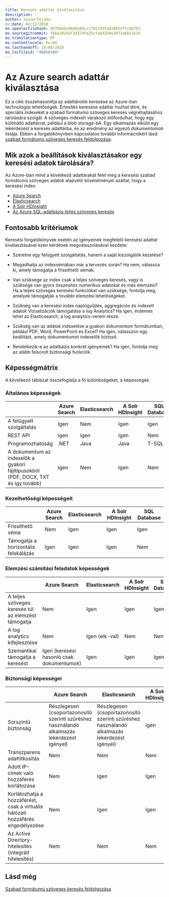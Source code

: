 ```yaml
---
title: Keresés adattár kiválasztása
description: ''
author: zoinerTejada
ms:date: 02/12/2018
ms.openlocfilehash: 9576bbba9609a04ccc7851d55dd28853ffc6b701
ms.sourcegitcommit: f6be2825bf2d37dfe25cfab92b9e3973a6b51e16
ms.translationtype: MT
ms.contentlocale: hu-HU
ms.lasthandoff: 10/08/2018
ms.locfileid: "48858180"
---
```

# <a name="choosing-a-search-data-store-in-azure"></a>Az Azure search adattár kiválasztása

Ez a cikk összehasonlítja az adattárolók keresése az Azure-ban technológiai lehetőségek. Értesítés keresése adattár hozhat létre, és speciális indexeket a szabad formátumú szöveges keresés végrehajtásához tárolására szolgál. A szöveges indexelt várakozó előfordulhat, hogy egy különálló adattárral, például a blob storage-bA. Egy alkalmazás elküld egy lekérdezést a keresés adattárba, és az eredmény az egyező dokumentumok listája. Ebben a forgatókönyvben kapcsolatos további információkért lásd: [szabad formátumú szöveges keresés feldolgozása](../scenarios/search.md). 

## <a name="what-are-your-options-when-choosing-a-search-data-store"></a>Mik azok a beállítások kiválasztásakor egy keresési adatok tárolására?
Az Azure-ban mind a következő adattárakat felel meg a keresési szabad formátumú szöveges adatok alapvető követelményei azáltal, hogy a keresési index:
- [Azure Search](/azure/search/search-what-is-azure-search)
- [Elasticsearch](https://azuremarketplace.microsoft.com/marketplace/apps/elastic.elasticsearch?tab=Overview)
- [A Solr HDInsight](/azure/hdinsight/hdinsight-hadoop-solr-install-linux)
- [Az Azure SQL-adatbázis teljes szöveges keresés](/sql/relational-databases/search/full-text-search)


## <a name="key-selection-criteria"></a>Fontosabb kritériumok

Keresési forgatókönyvek esetén az igényeinek megfelelő keresési adattár kiválasztásával ezen kérdések megválaszolásával kezdete:

- Szeretne egy felügyelt szolgáltatás, hanem a saját kiszolgálók kezelése?

- Megadhatja az indexsémában már a tervezés során? Ha nem, válassza ki, amely támogatja a frissíthető sémák.

- Van szüksége az index csak a teljes szöveges keresés, vagy is szüksége van gyors összesítés numerikus adatokat és más elemzési? Ha a teljes szöveges keresési funkciókat van szüksége, fontolja meg, amelyek támogatják a további elemzési lehetőségeket.

- Szükség van a keresési index naplógyűjtés, aggregációs és indexelt adatok Vizualizációk támogatása a log Analytics? Ha igen, érdemes lehet az Elasticsearch, a log analytics-verem része.

- Szükség van az adatok indexelése a gyakori dokumentum formátumban, például PDF, Word, PowerPoint és Excel? Ha igen, válasszon egy beállítást, amely dokumentumot indexelők biztosít.

- Rendelkezik-e az adatbázis konkrét igényeinek? Ha igen, fontolja meg az alább felsorolt biztonsági funkciók.

## <a name="capability-matrix"></a>Képességmátrix

A következő táblázat összefoglalja a fő különbségeket, a képességek.

### <a name="general-capabilities"></a>Általános képességek

| | Azure Search | Elasticsearch | A Solr HDInsight | SQL Database | 
| --- | --- | --- | --- | --- | 
| A felügyelt szolgáltatás | Igen | Nem | Igen | Igen |  
| REST API | Igen | Igen | Igen | Nem |
| Programozhatóság | .NET | Java | Java | T-SQL | 
| A dokumentum az indexelők a gyakori fájltípusokból (PDF, DOCX, TXT és így tovább) | Igen | Nem | Igen | Nem |

### <a name="manageability-capabilities"></a>Kezelhetőségi képességeit

| | Azure Search | Elasticsearch | A Solr HDInsight | SQL Database | 
| --- | --- | --- | --- | --- |
| Frissíthető séma | Nem | Igen | Igen | Igen |
| Támogatja a horizontális felskálázás  | Igen | Igen | Igen | Nem |

### <a name="analytic-workload-capabilities"></a>Elemzési számítási feladatok képességek

| | Azure Search | Elasticsearch | A Solr HDInsight | SQL Database | 
| --- | --- | --- | --- | --- | 
| A teljes szöveges keresés túl az elemzést támogatja | Nem | Igen | Igen | Igen |
| A log analytics kifejlesztése | Nem | Igen (elk-val) |  Nem | Nem |
| Szemantikai támogatja a keresést | Igen (keresési hasonló csak dokumentumok) | Igen | Igen | Igen | 

### <a name="security-capabilities"></a>Biztonsági képességei

| | Azure Search | Elasticsearch | A Solr HDInsight | SQL Database | 
| --- | --- | --- | --- | --- | 
| Sorszintű biztonság | Részlegesen (csoportazonosító szerinti szűréshez használandó alkalmazás lekérdezést igényel) | Részlegesen (csoportazonosító szerinti szűréshez használandó alkalmazás lekérdezést igényel) | Igen | Igen | 
| Transzparens adattitkosítás | Nem | Nem | Nem | Igen |  
| Adott IP-címek való hozzáférés korlátozása | Nem | Igen | Igen | Igen |   
| Korlátozhatja a hozzáférést, csak a virtuális hálózati hozzáférés engedélyezése | Nem | Igen | Igen | Igen |  
| Az Active Directory-hitelesítés (integrált hitelesítés) | Nem | Nem | Nem | Igen | 

## <a name="see-also"></a>Lásd még

[Szabad formátumú szöveges keresés feldolgozása](../scenarios/search.md)
